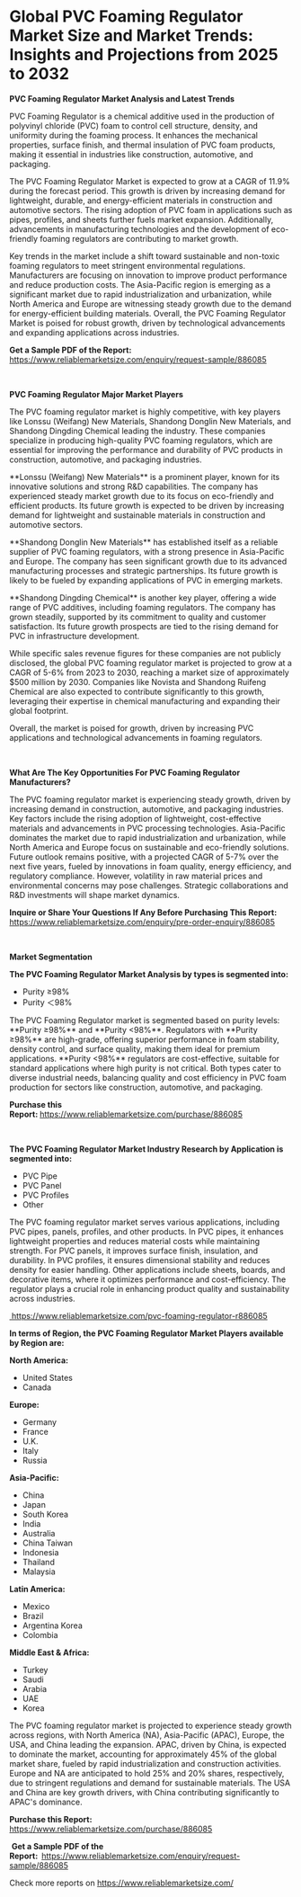 <p><h1>Global PVC Foaming Regulator Market Size and Market Trends: Insights and Projections from 2025 to 2032</h1></p><p><strong>PVC Foaming Regulator Market Analysis and Latest Trends</strong></p>
<p><p>PVC Foaming Regulator is a chemical additive used in the production of polyvinyl chloride (PVC) foam to control cell structure, density, and uniformity during the foaming process. It enhances the mechanical properties, surface finish, and thermal insulation of PVC foam products, making it essential in industries like construction, automotive, and packaging.</p><p>The PVC Foaming Regulator Market is expected to grow at a CAGR of 11.9% during the forecast period. This growth is driven by increasing demand for lightweight, durable, and energy-efficient materials in construction and automotive sectors. The rising adoption of PVC foam in applications such as pipes, profiles, and sheets further fuels market expansion. Additionally, advancements in manufacturing technologies and the development of eco-friendly foaming regulators are contributing to market growth.</p><p>Key trends in the market include a shift toward sustainable and non-toxic foaming regulators to meet stringent environmental regulations. Manufacturers are focusing on innovation to improve product performance and reduce production costs. The Asia-Pacific region is emerging as a significant market due to rapid industrialization and urbanization, while North America and Europe are witnessing steady growth due to the demand for energy-efficient building materials. Overall, the PVC Foaming Regulator Market is poised for robust growth, driven by technological advancements and expanding applications across industries.</p></p>
<p><strong>Get a Sample PDF of the Report:&nbsp;</strong> <a href="https://www.reliablemarketsize.com/enquiry/request-sample/886085?utm_campaign=2210&utm_medium=2&utm_source=Github&utm_content=ia&utm_term=26012025&utm_id=pvc-foaming-regulator">https://www.reliablemarketsize.com/enquiry/request-sample/886085</a></p>
<p>&nbsp;</p>
<p><strong>PVC Foaming Regulator Major Market Players</strong></p>
<p><p>The PVC foaming regulator market is highly competitive, with key players like Lonssu (Weifang) New Materials, Shandong Donglin New Materials, and Shandong Dingding Chemical leading the industry. These companies specialize in producing high-quality PVC foaming regulators, which are essential for improving the performance and durability of PVC products in construction, automotive, and packaging industries.</p><p>**Lonssu (Weifang) New Materials** is a prominent player, known for its innovative solutions and strong R&D capabilities. The company has experienced steady market growth due to its focus on eco-friendly and efficient products. Its future growth is expected to be driven by increasing demand for lightweight and sustainable materials in construction and automotive sectors.</p><p>**Shandong Donglin New Materials** has established itself as a reliable supplier of PVC foaming regulators, with a strong presence in Asia-Pacific and Europe. The company has seen significant growth due to its advanced manufacturing processes and strategic partnerships. Its future growth is likely to be fueled by expanding applications of PVC in emerging markets.</p><p>**Shandong Dingding Chemical** is another key player, offering a wide range of PVC additives, including foaming regulators. The company has grown steadily, supported by its commitment to quality and customer satisfaction. Its future growth prospects are tied to the rising demand for PVC in infrastructure development.</p><p>While specific sales revenue figures for these companies are not publicly disclosed, the global PVC foaming regulator market is projected to grow at a CAGR of 5-6% from 2023 to 2030, reaching a market size of approximately $500 million by 2030. Companies like Novista and Shandong Ruifeng Chemical are also expected to contribute significantly to this growth, leveraging their expertise in chemical manufacturing and expanding their global footprint.</p><p>Overall, the market is poised for growth, driven by increasing PVC applications and technological advancements in foaming regulators.</p></p>
<p>&nbsp;</p>
<p><strong>What Are The Key Opportunities For PVC Foaming Regulator Manufacturers?</strong></p>
<p><p>The PVC foaming regulator market is experiencing steady growth, driven by increasing demand in construction, automotive, and packaging industries. Key factors include the rising adoption of lightweight, cost-effective materials and advancements in PVC processing technologies. Asia-Pacific dominates the market due to rapid industrialization and urbanization, while North America and Europe focus on sustainable and eco-friendly solutions. Future outlook remains positive, with a projected CAGR of 5-7% over the next five years, fueled by innovations in foam quality, energy efficiency, and regulatory compliance. However, volatility in raw material prices and environmental concerns may pose challenges. Strategic collaborations and R&D investments will shape market dynamics.</p></p>
<p><strong>Inquire or Share Your Questions If Any Before Purchasing This Report:</strong> <a href="https://www.reliablemarketsize.com/enquiry/pre-order-enquiry/886085?utm_campaign=2210&utm_medium=2&utm_source=Github&utm_content=ia&utm_term=26012025&utm_id=pvc-foaming-regulator">https://www.reliablemarketsize.com/enquiry/pre-order-enquiry/886085</a></p>
<p>&nbsp;</p>
<p><strong>Market Segmentation</strong></p>
<p><strong>The PVC Foaming Regulator Market Analysis by types is segmented into:</strong></p>
<p><ul><li>Purity ≥98%</li><li>Purity ＜98%</li></ul></p>
<p><p>The PVC Foaming Regulator market is segmented based on purity levels: **Purity ≥98%** and **Purity <98%**. Regulators with **Purity ≥98%** are high-grade, offering superior performance in foam stability, density control, and surface quality, making them ideal for premium applications. **Purity <98%** regulators are cost-effective, suitable for standard applications where high purity is not critical. Both types cater to diverse industrial needs, balancing quality and cost efficiency in PVC foam production for sectors like construction, automotive, and packaging.</p></p>
<p><strong>Purchase this Report:&nbsp;</strong><a href="https://www.reliablemarketsize.com/purchase/886085?utm_campaign=2210&utm_medium=2&utm_source=Github&utm_content=ia&utm_term=26012025&utm_id=pvc-foaming-regulator">https://www.reliablemarketsize.com/purchase/886085</a></p>
<p>&nbsp;</p>
<p><strong>The PVC Foaming Regulator Market Industry Research by Application is segmented into:</strong></p>
<p><ul><li>PVC Pipe</li><li>PVC Panel</li><li>PVC Profiles</li><li>Other</li></ul></p>
<p><p>The PVC foaming regulator market serves various applications, including PVC pipes, panels, profiles, and other products. In PVC pipes, it enhances lightweight properties and reduces material costs while maintaining strength. For PVC panels, it improves surface finish, insulation, and durability. In PVC profiles, it ensures dimensional stability and reduces density for easier handling. Other applications include sheets, boards, and decorative items, where it optimizes performance and cost-efficiency. The regulator plays a crucial role in enhancing product quality and sustainability across industries.</p></p>
<p><a href="https://www.reliablemarketsize.com/pvc-foaming-regulator-r886085?utm_campaign=2210&utm_medium=2&utm_source=Github&utm_content=ia&utm_term=26012025&utm_id=pvc-foaming-regulator">&nbsp;https://www.reliablemarketsize.com/pvc-foaming-regulator-r886085</a></p>
<p><strong>In terms of Region, the PVC Foaming Regulator Market Players available by Region are:</strong></p>
<p>
    <p> <strong> North America: </strong>
        <ul>
            <li>United States</li>
            <li>Canada</li>
        </ul>
        </p> 
    <p> <strong> Europe: </strong>
        <ul>
            <li>Germany</li>
            <li>France</li>
            <li>U.K.</li>
            <li>Italy</li>
            <li>Russia</li>
        </ul>
        </p> 
    <p> <strong> Asia-Pacific: </strong>
        <ul>
            <li>China</li>
            <li>Japan</li>
            <li>South Korea</li>
            <li>India</li>
            <li>Australia</li>
            <li>China Taiwan</li>
            <li>Indonesia</li>
            <li>Thailand</li>
            <li>Malaysia</li>
        </ul>
        </p> 
    <p> <strong> Latin America: </strong>
        <ul>
            <li>Mexico</li>
            <li>Brazil</li>
            <li>Argentina Korea</li>
            <li>Colombia</li>
        </ul>
        </p> 
    <p> <strong> Middle East & Africa: </strong>
        <ul>
            <li>Turkey</li>
            <li>Saudi</li>
            <li>Arabia</li>
            <li>UAE</li>
            <li>Korea</li>
        </ul>
    </p>
    </p>
<p><p>The PVC foaming regulator market is projected to experience steady growth across regions, with North America (NA), Asia-Pacific (APAC), Europe, the USA, and China leading the expansion. APAC, driven by China, is expected to dominate the market, accounting for approximately 45% of the global market share, fueled by rapid industrialization and construction activities. Europe and NA are anticipated to hold 25% and 20% shares, respectively, due to stringent regulations and demand for sustainable materials. The USA and China are key growth drivers, with China contributing significantly to APAC's dominance.</p></p>
<p><strong>Purchase this Report: </strong><a href="https://www.reliablemarketsize.com/purchase/886085?utm_campaign=2210&utm_medium=2&utm_source=Github&utm_content=ia&utm_term=26012025&utm_id=pvc-foaming-regulator">https://www.reliablemarketsize.com/purchase/886085</a></p>
<p>&nbsp;<strong>Get a Sample PDF of the Report:&nbsp;&nbsp;</strong><a href="https://www.reliablemarketsize.com/enquiry/request-sample/886085?utm_campaign=2210&utm_medium=2&utm_source=Github&utm_content=ia&utm_term=26012025&utm_id=pvc-foaming-regulator">https://www.reliablemarketsize.com/enquiry/request-sample/886085</a></p>
<p><strong></strong></p>
<p>Check more reports on <a href="https://www.reliablemarketsize.com/?utm_campaign=2210&utm_medium=2&utm_source=Github&utm_content=ia&utm_term=26012025&utm_id=pvc-foaming-regulator">https://www.reliablemarketsize.com/</a></p>